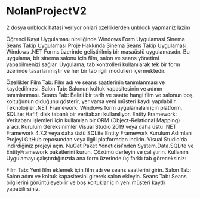 # NolanProjectV2
2 dosya unblock hatasi veriyor onlari ozelliklerden unblock yapmaniz lazim 

 Öğrenci Kayıt Uygulaması niteliğinde Windows Form Uygulamasi
Sinema Seans Takip Uygulaması
Proje Hakkında
Sinema Seans Takip Uygulaması, Windows .NET Forms üzerinde geliştirilmiş bir masaüstü uygulamasıdır. Bu uygulama, bir sinema salonu için film, salon ve seans yönetimi yapabilmenizi sağlar. Uygulama, tab kontrolleri kullanılarak tek bir form üzerinde tasarlanmıştır ve her bir tab ilgili modülleri içermektedir.

Özellikler
Film Tab: Film adı ve seans saatlerinin tanımlanması ve kaydedilmesi.
Salon Tab: Salonun koltuk kapasitesinin ve adının tanımlanması.
Seans Tab: Belirli bir tarih ve saatte hangi film ve salonun boş koltuğunun olduğunu gösterir, yer varsa yeni müşteri kaydı yapılabilir.
Teknolojiler
.NET Framework: Windows form uygulamaları için platform.
SQLite: Hafif, disk tabanlı bir veritabanı kullanılıyor.
Entity Framework: Veritabanı işlemleri için kullanılan bir ORM (Object-Relational Mapping) aracı.
Kurulum
Gereksinimler
Visual Studio 2019 veya daha üstü
.NET Framework 4.7.2 veya daha üstü
SQLite
Entity Framework
Kurulum Adımları
Projeyi GitHub reposundan veya ilgili platformdan indirin.
Visual Studio'da indirdiğiniz projeyi açın.
NuGet Paket Yöneticisi'nden System.Data.SQLite ve EntityFramework paketlerini kurun.
Çözümü derleyin ve çalıştırın.
Kullanım
Uygulamayı çalıştırdığınızda ana form üzerinde üç farklı tab göreceksiniz:

Film Tab: Yeni film eklemek için film adı ve seans saatlerini girin.
Salon Tab: Salon adını ve koltuk kapasitesini girerek salon ekleyin.
Seans Tab: Seans bilgilerini görüntüleyebilir ve boş koltuklar için yeni müşteri kaydı yapabilirsiniz.
